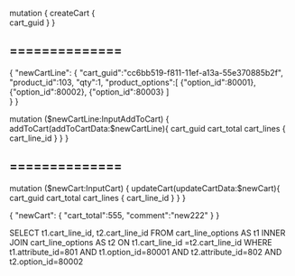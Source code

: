 
mutation {
        createCart {            
            cart_guid
        }
    }

## ==============
{
    "newCartLine": {
        "cart_guid":"cc6bb519-f811-11ef-a13a-55e370885b2f",
        "product_id":103,
        "qty":1,
        "product_options":[
            {"option_id":80001},
            {"option_id":80002},
            {"option_id":80003}
        ]        
    }
}

mutation ($newCartLine:InputAddToCart) {
        addToCart(addToCartData:$newCartLine){
            cart_guid
            cart_total 
            cart_lines {
                cart_line_id
            }
        }
    }

## ==============

mutation ($newCart:InputCart) {
        updateCart(updateCartData:$newCart){
            cart_guid
            cart_total 
            cart_lines {
                cart_line_id
            }
        }
    }

{
    "newCart": {
        "cart_total":555,
        "comment":"new222"
    }
}

SELECT t1.cart_line_id, t2.cart_line_id FROM cart_line_options AS t1
INNER JOIN cart_line_options AS t2 ON t1.cart_line_id =t2.cart_line_id
WHERE t1.attribute_id=801 AND t1.option_id=80001
AND  t2.attribute_id=802 AND t2.option_id=80002

